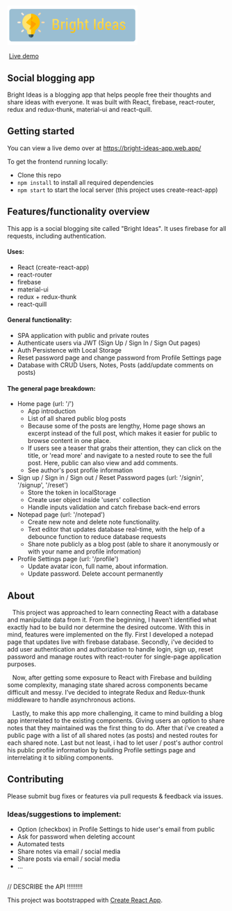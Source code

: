 <img src='logoWithText2.png' width='300' />

 &nbsp;[Live demo](https://bright-ideas-app.web.app/)

## Social blogging app

Bright Ideas is a blogging app that helps people free their thoughts and share ideas with everyone. It was built with React, firebase, react-router, redux and redux-thunk, material-ui and react-quill.

## Getting started
You can view a live demo over at https://bright-ideas-app.web.app/

To get the frontend running locally:

- Clone this repo
- `npm install` to install all required dependencies
- `npm start` to start the local server (this project uses create-react-app)

## Features/functionality overview

This app is a social blogging site called "Bright Ideas". It uses firebase for all requests, including authentication. 

#### Uses:
- React (create-react-app)
- react-router
- firebase
- material-ui
- redux + redux-thunk
- react-quill

#### General functionality:
- SPA application with public and private routes
- Authenticate users via JWT (Sign Up / Sign In / Sign Out pages)
- Auth Persistence with Local Storage
- Reset password page and change password from Profile Settings page
- Database with CRUD Users, Notes, Posts (add/update comments on posts)

#### The general page breakdown:

- Home page (url: '/')
    - App introduction
    - List of all shared public blog posts
    - Because some of the posts are lengthy, Home page shows an excerpt instead of the full post, which makes it easier for public to browse content in one place.
    - If users see a teaser that grabs their attention, they can click on the title, or 'read more' and navigate to a nested route to see the full post. Here, public can also view and add comments.
    - See author's post profile information
- Sign up / Sign in / Sign out / Reset Password pages (url: '/signin', '/signup', '/reset')
    - Store the token in localStorage
    - Create user object inside 'users' collection
    - Handle inputs validation and catch firebase back-end errors
- Notepad page (url: '/notepad') 
    - Create new note and delete note functionality.
    - Text editor that updates database real-time, with the help of a debounce function to reduce database requests
    - Share note publicly as a blog post (able to share it anonymously or with your name and profile information)
- Profile Settings page (url: '/profile') 
    - Update avatar icon, full name, about information. 
    - Update password. Delete account permanently
    
## About
&nbsp;&nbsp; This project was approached to learn connecting React with a database and manipulate data from it.  From the beginning, I haven’t identified what exactly had to be build  nor determine the desired outcome. With this in mind, features were implemented on the fly. First I developed a notepad page that updates live with firebase database. Secondly, i've decided to add user authentication and authorization to handle login, sign up, reset password and manage routes with react-router for single-page application purposes. 
	
&nbsp;&nbsp; Now, after getting some exposure to React with Firebase and building some complexity, managing state shared across components became difficult and messy. I’ve decided to integrate Redux and Redux-thunk middleware to handle asynchronous actions. 
	
&nbsp;&nbsp; Lastly, to make this app more challenging, it came to mind building a blog app interrelated to the existing components. Giving users an option to share notes that they maintained was the first thing to do. After that i’ve created a public page with a list of all shared notes (as posts) and nested routes for each shared note. Last but not least, i had to let user / post's author control his public profile information by building Profile settings page and interrelating it to sibling components. 
    
## Contributing
Please submit bug fixes or features via pull requests & feedback via issues.

### Ideas/suggestions to implement:
- Option (checkbox) in Profile Settings to hide user's email from public
- Ask for password when deleting account
- Automated tests
- Share notes via email / social media
- Share posts via email / social media
- ...

##



// DESCRIBE the API !!!!!!!!!

This project was bootstrapped with [Create React App](https://github.com/facebook/create-react-app).

